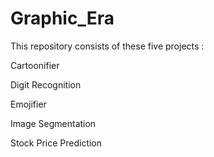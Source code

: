 # Graphic_Era

This repository consists of these five projects :
  
  Cartoonifier
  
  Digit Recognition
  
  Emojifier
  
  Image Segmentation
  
  Stock Price Prediction
  
  
